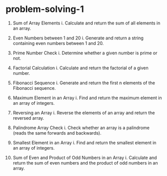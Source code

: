 # problem-solving-1

1. Sum of Array Elements
i. Calculate and return the sum of all elements in an array.

2. Even Numbers between 1 and 20
i. Generate and return a string containing even numbers between 1 and 20.

3. Prime Number Check
i. Determine whether a given number is prime or not.

4. Factorial Calculation
i. Calculate and return the factorial of a given number.

5. Fibonacci Sequence
i. Generate and return the first n elements of the Fibonacci sequence.

6. Maximum Element in an Array
i. Find and return the maximum element in an array of integers.

7. Reversing an Array
i. Reverse the elements of an array and return the reversed array.

8. Palindrome Array Check
i. Check whether an array is a palindrome (reads the same forwards and backwards).

9. Smallest Element in an Array
i. Find and return the smallest element in an array of integers.

10. Sum of Even and Product of Odd Numbers in an Array
i. Calculate and return the sum of even numbers and the product of odd numbers in an array.
